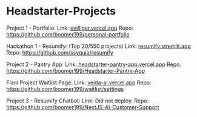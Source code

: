 # Headstarter-Projects
Project 1 - Portfolio:
Link: [evilliger.vercel.app](https://evilliger.vercel.app/)
Repo: https://github.com/boomer199/personal-portfolio

Hackathon 1 - Resumify: (Top 20/550 projects)
Link: [resumify.stremlit.app](https://resumify.streamlit.app/)
Repo: https://github.com/ssyquia/resumify

Project 2 - Pantry App:
Link:[ headstarter-pantry-app.vercel.app](https://headstarter-pantry-app.vercel.app/)
Repo: https://github.com/boomer199/Headstarter-Pantry-App

Fianl Project Waitlist Page:
Link: [veida-ai.vercel.app](https://veida-ai.vercel.app/)
Repo: https://github.com/boomer199/waitlist/settings

Project 3 - Resumify Chatbot:
Link: Did not deploy.
Repo: https://github.com/boomer199/NextJS-AI-Customer-Support

